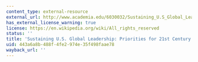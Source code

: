 ```yaml
---
content_type: external-resource
external_url: http://www.academia.edu/6030032/Sustaining_U.S_Global_Leadership_Priorities_For_21st_Century_Defense
has_external_license_warning: true
license: https://en.wikipedia.org/wiki/All_rights_reserved
status: ''
title: 'Sustaining U.S. Global Leadership: Priorities for 21st Century Defense'
uid: 443a6a8b-488f-4fe2-974e-35f498faae78
wayback_url: ''
---
```

